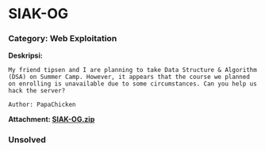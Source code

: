 # SIAK-OG
### Category: Web Exploitation

**Deskripsi:**
```
My friend tipsen and I are planning to take Data Structure & Algorithm (DSA) on Summer Camp. However, it appears that the course we planned on enrolling is unavailable due to some circumstances. Can you help us hack the server?

Author: PapaChicken
```
**Attachment: [SIAK-OG.zip]()**

### Unsolved
